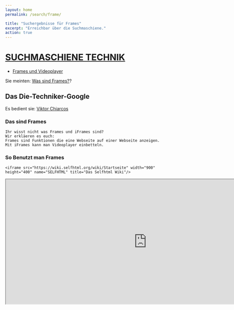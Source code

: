 ```yaml
---
layout: home
permalink: /search/frame/

title: "Suchergebnisse für Frames"
excerpt: "Erreichbar über die Suchmaschiene."
action: true
---
```


# [SUCHMASCHIENE TECHNIK](/search/)
- [Frames und Videoplayer](/search/frame/)

Sie meinten: [Was sind Frames?]()?

## Das Die-Techniker-Google

Es bedient sie: [Viktor Chiarcos](https://github.com/viktor-chiarcos)

### Das sind Frames

    Ihr wisst nicht was Frames und iFrames sind?
    Wir erkläeren es euch:
    Frames sind Funktionen die eine Webseite auf einer Webseite anzeigen.
    Mit iFrames kann man Videoplayer einbetteln.

### So Benutzt man Frames

    <iframe src="https://wiki.selfhtml.org/wiki/Startseite" width="900" height="400" name="SELFHTML" title="Das Selfhtml Wiki"/>



<iframe src="https://wiki.selfhtml.org/wiki/Startseite" width="900" height="400" name="SELFHTML" title="Das Selfhtml Wiki"/>
